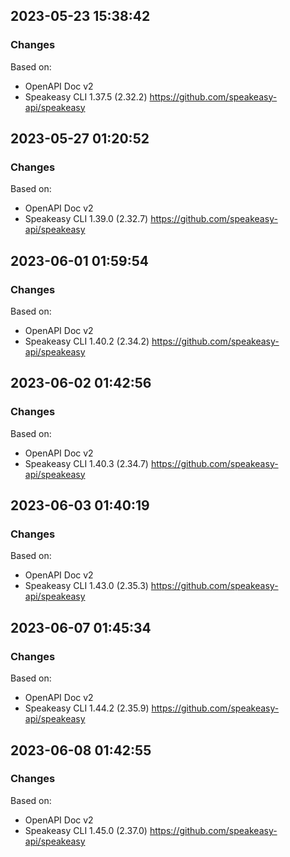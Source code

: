 

## 2023-05-23 15:38:42
### Changes
Based on:
- OpenAPI Doc v2 
- Speakeasy CLI 1.37.5 (2.32.2) https://github.com/speakeasy-api/speakeasy

## 2023-05-27 01:20:52
### Changes
Based on:
- OpenAPI Doc v2 
- Speakeasy CLI 1.39.0 (2.32.7) https://github.com/speakeasy-api/speakeasy

## 2023-06-01 01:59:54
### Changes
Based on:
- OpenAPI Doc v2 
- Speakeasy CLI 1.40.2 (2.34.2) https://github.com/speakeasy-api/speakeasy

## 2023-06-02 01:42:56
### Changes
Based on:
- OpenAPI Doc v2 
- Speakeasy CLI 1.40.3 (2.34.7) https://github.com/speakeasy-api/speakeasy

## 2023-06-03 01:40:19
### Changes
Based on:
- OpenAPI Doc v2 
- Speakeasy CLI 1.43.0 (2.35.3) https://github.com/speakeasy-api/speakeasy

## 2023-06-07 01:45:34
### Changes
Based on:
- OpenAPI Doc v2 
- Speakeasy CLI 1.44.2 (2.35.9) https://github.com/speakeasy-api/speakeasy

## 2023-06-08 01:42:55
### Changes
Based on:
- OpenAPI Doc v2 
- Speakeasy CLI 1.45.0 (2.37.0) https://github.com/speakeasy-api/speakeasy
